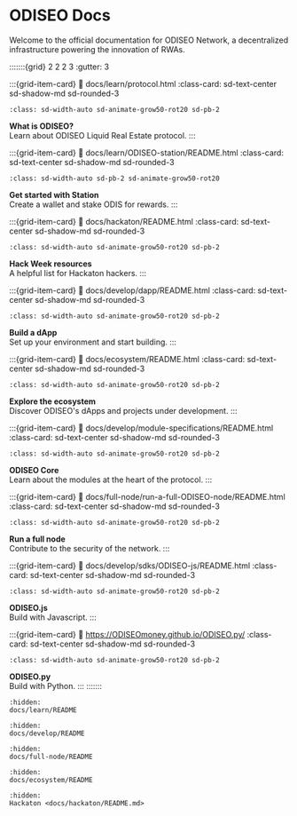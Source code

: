 # ODISEO Docs

Welcome to the official documentation for ODISEO Network, a decentralized infrastructure powering the innovation of RWAs.  

:::::::{grid} 2 2 2 3
:gutter: 3

:::{grid-item-card}
:link: docs/learn/protocol.html
:class-card: sd-text-center sd-shadow-md sd-rounded-3
```{image} /img/icon_ODISEO.svg
:class: sd-width-auto sd-animate-grow50-rot20 sd-pb-2
```
**What is ODISEO?**  
Learn about ODISEO Liquid Real Estate protocol.
:::

:::{grid-item-card}
:link: docs/learn/ODISEO-station/README.html
:class-card: sd-text-center sd-shadow-md sd-rounded-3
```{image} /img/wallets_station.svg
:class: sd-width-auto sd-pb-2 sd-animate-grow50-rot20
```
**Get started with Station**  
Create a wallet and stake ODIS for rewards.
:::

:::{grid-item-card}
:link: docs/hackaton/README.html
:class-card: sd-text-center sd-shadow-md sd-rounded-3
```{image} /img/hackaton_icon.svg
:class: sd-width-auto sd-animate-grow50-rot20 sd-pb-2
```
**Hack Week resources**  
A helpful list for Hackaton hackers.
:::

:::{grid-item-card}
:link: docs/develop/dapp/README.html
:class-card: sd-text-center sd-shadow-md sd-rounded-3
```{image} /img/icon_smartcontract.svg
:class: sd-width-auto sd-animate-grow50-rot20 sd-pb-2
```
**Build a dApp**  
Set up your environment and start building.
:::

:::{grid-item-card}
:link: docs/ecosystem/README.html
:class-card: sd-text-center sd-shadow-md sd-rounded-3
```{image} /img/Ecosystem_ver1.svg
:class: sd-width-auto sd-animate-grow50-rot20 sd-pb-2
```
**Explore the ecosystem**  
Discover ODISEO's dApps and projects under development.
:::

:::{grid-item-card}
:link: docs/develop/module-specifications/README.html
:class-card: sd-text-center sd-shadow-md sd-rounded-3
```{image} /img/icon_core.svg
:class: sd-width-auto sd-animate-grow50-rot20 sd-pb-2
```
**ODISEO Core**  
Learn about the modules at the heart of the protocol.
:::

:::{grid-item-card}
:link: docs/full-node/run-a-full-ODISEO-node/README.html
:class-card: sd-text-center sd-shadow-md sd-rounded-3
```{image} /img/icon_node.svg
:class: sd-width-auto sd-animate-grow50-rot20 sd-pb-2
```
**Run a full node**  
Contribute to the security of the network.
:::

:::{grid-item-card}
:link: docs/develop/sdks/ODISEO-js/README.html
:class-card: sd-text-center sd-shadow-md sd-rounded-3
```{image} /img/ODISEO_js.svg
:class: sd-width-auto sd-animate-grow50-rot20 sd-pb-2
```
**ODISEO.js**  
Build with Javascript.
:::

:::{grid-item-card}
:link: https://ODISEOmoney.github.io/ODISEO.py/
:class-card: sd-text-center sd-shadow-md sd-rounded-3
```{image} /img/ODISEO_sdk.svg
:class: sd-width-auto sd-animate-grow50-rot20 sd-pb-2
```
**ODISEO.py**  
Build with Python.
:::
:::::::


```{toctree}
:hidden:
docs/learn/README
```

```{toctree}
:hidden:
docs/develop/README
```

```{toctree}
:hidden:
docs/full-node/README
```

```{toctree}
:hidden:
docs/ecosystem/README
```

```{toctree}
:hidden:
Hackaton <docs/hackaton/README.md>
```
